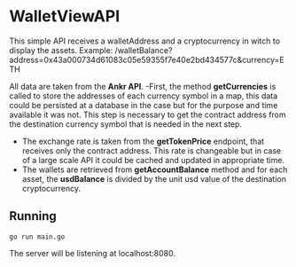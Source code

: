 # WalletViewAPI

This simple API receives a walletAddress and a cryptocurrency in witch to display the assets. Example: /walletBalance?address=0x43a000734d61083c05e59355f7e40e2bd434577c&currency=ETH 

All data are taken from the <b>Ankr API</b>. 
-First, the method <b>getCurrencies</b> is called to store the addresses of each currency symbol in a map, this data could be persisted at a database in the case but for the purpose and time available it was not. This step is necessary to get the contract address from the destination currency symbol that is needed in the next step.
- The exchange rate is taken from the <b>getTokenPrice</b> endpoint, that receives only the contract address. This rate is changeable but in case of a large scale API it could be cached and updated in appropriate time.
- The wallets are retrieved from <b>getAccountBalance</b> method and for each asset, the <b>usdBalance</b> is divided by the unit usd value of the destination cryptocurrency.

## Running
```
go run main.go
```
The server will be listening at localhost:8080.
